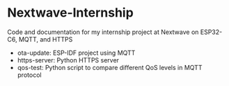 # Nextwave-Internship
Code and documentation for my internship project at Nextwave on ESP32-C6, MQTT, and HTTPS

- ota-update: ESP-IDF project using MQTT
- https-server: Python HTTPS server
- qos-test: Python script to compare different QoS levels in MQTT protocol
